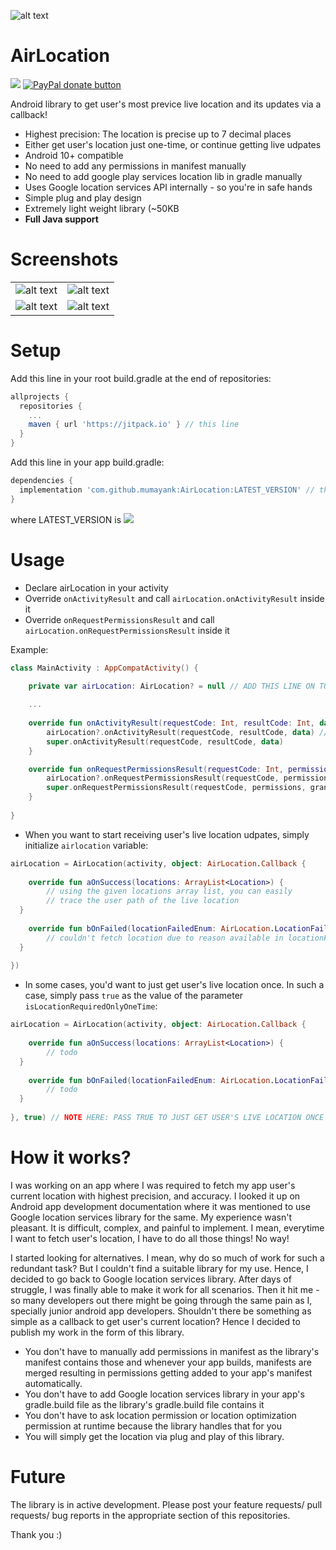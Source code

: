 
![alt text](https://github.com/mumayank/AirLocation/blob/master/github_assets/image.png "Logo")

# AirLocation
[![](https://jitpack.io/v/mumayank/AirLocation.svg)](https://jitpack.io/#mumayank/AirLocation)
<span class="badge-paypal"><a href="https://www.paypal.me/mumayank" title="Donate to this project using Paypal"><img src="https://img.shields.io/badge/paypal-donate-yellow.svg" alt="PayPal donate button" /></a></span>

Android library to get user's most previce live location and its updates via a callback!
+ Highest precision: The location is precise up to 7 decimal places
+ Either get user's location just one-time, or continue getting live udpates
+ Android 10+ compatible
+ No need to add any permissions in manifest manually
+ No need to add google play services location lib in gradle manually
+ Uses Google location services API internally - so you're in safe hands
+ Simple plug and play design
+ Extremely light weight library (~50KB
+ **Full Java support**


# Screenshots

|   |  |
| ------------- | ------------- |
| ![alt text](https://github.com/mumayank/AirLocation/blob/master/github_assets/s1.png "Logo")  | ![alt text](https://github.com/mumayank/AirLocation/blob/master/github_assets/s2.png "Logo")  |
| ![alt text](https://github.com/mumayank/AirLocation/blob/master/github_assets/s3.png "Logo")    | ![alt text](https://github.com/mumayank/AirLocation/blob/master/github_assets/s4.png "Logo")  |

# Setup

Add this line in your root build.gradle at the end of repositories:

```gradle
allprojects {
  repositories {
    ...
    maven { url 'https://jitpack.io' } // this line
  }
}
  ```
Add this line in your app build.gradle:
```gradle
dependencies {
  implementation 'com.github.mumayank:AirLocation:LATEST_VERSION' // this line
}
```
where LATEST_VERSION is [![](https://jitpack.io/v/mumayank/AirLocation.svg)](https://jitpack.io/#mumayank/AirLocation)

# Usage

+ Declare airLocation in your activity
+ Override `onActivityResult` and call `airLocation.onActivityResult` inside it
+ Override `onRequestPermissionsResult` and call `airLocation.onRequestPermissionsResult` inside it

Example:

```kotlin
class MainActivity : AppCompatActivity() {

    private var airLocation: AirLocation? = null // ADD THIS LINE ON TOP
    
    ...
    
    override fun onActivityResult(requestCode: Int, resultCode: Int, data: Intent?) {
        airLocation?.onActivityResult(requestCode, resultCode, data) // ADD THIS LINE INSIDE onActivityResult
        super.onActivityResult(requestCode, resultCode, data)
    }

    override fun onRequestPermissionsResult(requestCode: Int, permissions: Array<out String>, grantResults: IntArray) {
        airLocation?.onRequestPermissionsResult(requestCode, permissions, grantResults) // ADD THIS LINE INSIDE onRequestPermissionResult
        super.onRequestPermissionsResult(requestCode, permissions, grantResults)
    }
    
}
```

+ When you  want to start receiving user's live location udpates, simply initialize `airlocation` variable:
```kotlin
airLocation = AirLocation(activity, object: AirLocation.Callback {  
      
    override fun aOnSuccess(locations: ArrayList<Location>) {  
        // using the given locations array list, you can easily 
        // trace the user path of the live location  
  }  
  
    override fun bOnFailed(locationFailedEnum: AirLocation.LocationFailedEnum) {  
        // couldn't fetch location due to reason available in locationFailedEnum
  }  
  
})
```

+ In some cases, you'd want to just get user's live location once. In such a case, simply pass `true` as the value of the parameter `isLocationRequiredOnlyOneTime`:
```kotlin
airLocation = AirLocation(activity, object: AirLocation.Callback {  
  
    override fun aOnSuccess(locations: ArrayList<Location>) {  
        // todo  
  }  
  
    override fun bOnFailed(locationFailedEnum: AirLocation.LocationFailedEnum) {  
        // todo  
  }  
  
}, true) // NOTE HERE: PASS TRUE TO JUST GET USER'S LIVE LOCATION ONCE
```

# How it works?

I was working on an app where I was required to fetch my app user's current location with highest precision, and accuracy.
I looked it up on Android app development documentation where it was mentioned to use Google location services library for the same. My experience wasn't pleasant. It is difficult, complex, and painful to implement. I mean, everytime I want to fetch user's location, I have to do all those things! No way!

I started looking for alternatives. I mean, why do so much of work for such a redundant task? But I couldn't find a suitable library for my use. Hence, I decided to go back to Google location services library. After days of struggle, I was finally able to make it work for all scenarios. Then it hit me - so many developers out there might be going through the same pain as I, specially junior android app developers. Shouldn't there be something as simple as a callback to get user's current location? Hence I decided to publish my work in the form of this library.

+ You don't have to manually add permissions in manifest as the library's manifest contains those and whenever your app builds, manifests are merged resulting in permissions getting added to your app's manifest automatically.
+ You don't have to add Google location services library in your app's gradle.build file as the library's gradle.build file contains it
+ You don't have to ask location permission or location optimization permission at runtime because the library handles that for you
+ You will simply get the location via plug and play of this library.

# Future

The library is in active development. Please post your feature requests/ pull requests/ bug reports in the appropriate section of this repositories.

Thank you :)
